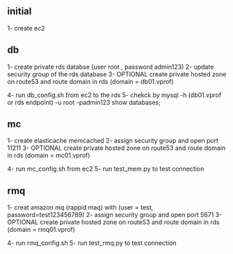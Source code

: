 ## initial 
1- create ec2

## db
1- create private rds databse (user root , password admin123)
2- update security group of the rds database 
3- OPTIONAL create private hosted zone on route53 and route domain in rds 
    (domain = db01.vprof)

4- run db_config.sh from ec2 to the rds 
5- chekck by
     mysql -h (db01.vprof or rds endpoint) -u root -padmin123
     show databases;


## mc
1- create elasticache memcached 
2- assign security group and open port 11211
3- OPTIONAL create private hosted zone on route53 and route domain in rds 
    (domain = mc01.vprof)

4- run mc_config.sh from ec2 
5- run test_mem.py to test connection


## rmq
1- creat amazon mq (rappid maq) with (user = test, password=test123456789)
2- assign security group and open port 5671
3- OPTIONAL create private hosted zone on route53 and route domain in rds 
    (domain = rmq01.vprof)

4- run rmq_config.sh
5- run test_rmq.py to test connection
